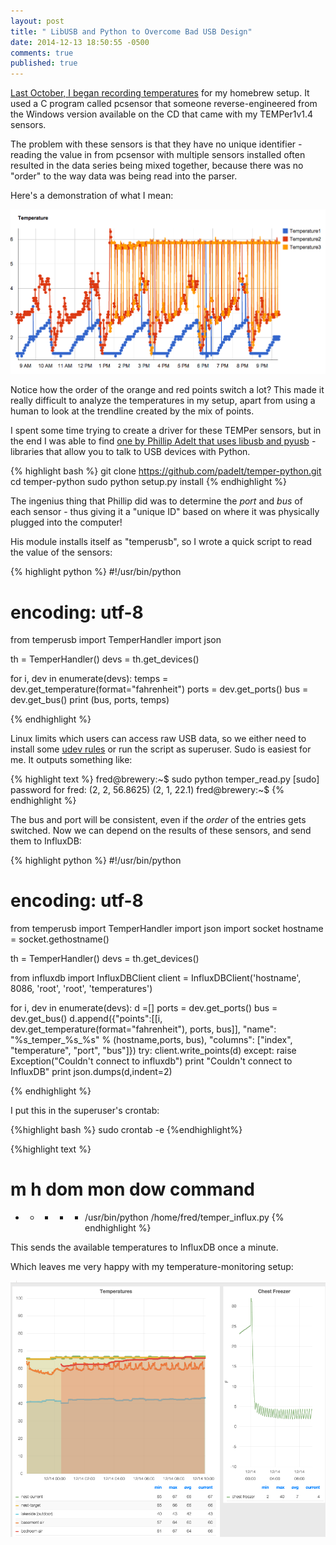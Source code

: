 ```yaml
---
layout: post
title: " LibUSB and Python to Overcome Bad USB Design"
date: 2014-12-13 18:50:55 -0500
comments: true
published: true
---
```


[Last October, I began recording temperatures](http://z3ugma.github.io/2013/10/25/homebrew-temperature-monitoring/) for my homebrew setup. It used a C program called pcsensor that someone reverse-engineered from the Windows version available on the CD that came with my TEMPer1v1.4 sensors.

The problem with these sensors is that they have no unique identifier - reading the value in from pcsensor with multiple sensors installed often resulted in the data series being mixed together, because there was no "order" to the way data was being read into the parser.

Here's a demonstration of what I mean:

![Graph Interference](/images/graphinterference.png)

Notice how the order of the orange and red points switch a lot? This made it really difficult to analyze the temperatures in my setup, apart from using a human to look at the trendline created by the mix of points.

I spent some time trying to create a driver for these TEMPer sensors, but in the end I was able to find [one by Phillip Adelt that uses libusb and pyusb](https://github.com/padelt/temper-python) - libraries that allow you to talk to USB devices with Python.

{% highlight bash %}
git clone https://github.com/padelt/temper-python.git
cd temper-python
sudo python setup.py install
{% endhighlight %}

The ingenius thing that Phillip did was to determine the _port_ and _bus_ of each sensor - thus giving it a "unique ID" based on where it was physically plugged into the computer!

His module installs itself as "temperusb", so I wrote a quick script to read the value of the sensors:

{% highlight python %}
#!/usr/bin/python
# encoding: utf-8

from temperusb import TemperHandler
import json

th = TemperHandler()
devs = th.get_devices()


for i, dev in enumerate(devs):
    temps = dev.get_temperature(format="fahrenheit")
    ports = dev.get_ports()
    bus = dev.get_bus()
    print (bus, ports, temps)

{% endhighlight %}

Linux limits which users can access raw USB data, so we either need to install some [udev rules](http://www.reactivated.net/writing_udev_rules.html#example-pilot) or run the script as superuser. Sudo is easiest for me. It outputs something like:

{% highlight text %}
fred@brewery:~$ sudo python temper_read.py
[sudo] password for fred:
(2, 2, 56.8625)
(2, 1, 22.1)
fred@brewery:~$
{% endhighlight %}

The bus and port will be consistent, even if the _order_ of the entries gets switched. Now we can depend on the results of these sensors, and send them to InfluxDB:

{% highlight python %}
#!/usr/bin/python
# encoding: utf-8

from temperusb import TemperHandler
import json
import socket
hostname = socket.gethostname()

th = TemperHandler()
devs = th.get_devices()

from influxdb import InfluxDBClient
client = InfluxDBClient('hostname', 8086, 'root', 'root', 'temperatures')

for i, dev in enumerate(devs):
    d =[]
    ports = dev.get_ports()
    bus = dev.get_bus()
    d.append({"points":[[i, dev.get_temperature(format="fahrenheit"), ports, bus]], "name": "%s_temper_%s_%s" % (hostname,ports, bus), "columns": ["index", "temperature", "port", "bus"]})
    try:
        client.write_points(d)
    except:
        raise Exception("Couldn't connect to influxdb")
        print "Couldn't connect to InfluxDB"
        print json.dumps(d,indent=2)

{% endhighlight %}

I put this in the superuser's crontab:

{%highlight bash %}
sudo crontab -e
{%endhighlight%}

{%highlight text %}
# m h  dom mon dow   command
* * * * * /usr/bin/python /home/fred/temper_influx.py
{% endhighlight %}

This sends the available temperatures to InfluxDB once a minute.

Which leaves me very happy with my temperature-monitoring setup:

![Grafana Temperatures Dashboard](/images/grafana_temperatures.png)


